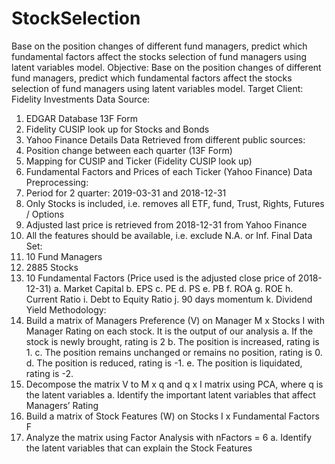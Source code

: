 # StockSelection
Base on the position changes of different fund managers, predict which fundamental factors affect the stocks selection of fund managers using latent variables model.
Objective:
Base on the position changes of different fund managers, predict which fundamental factors affect the stocks selection of fund managers using latent variables model.
Target Client: Fidelity Investments
Data Source: 
1.	EDGAR Database 13F Form 
2.	Fidelity CUSIP look up for Stocks and Bonds
3.	Yahoo Finance
Details Data Retrieved from different public sources:
1.	Position change between each quarter (13F Form)
2.	Mapping for CUSIP and Ticker (Fidelity CUSIP look up)
3.	Fundamental Factors and Prices of each Ticker (Yahoo Finance)
Data Preprocessing:
1.	Period for 2 quarter: 2019-03-31 and 2018-12-31
2.	Only Stocks is included, i.e. removes all ETF, fund, Trust, Rights, Futures / Options
3.	Adjusted last price is retrieved from 2018-12-31 from Yahoo Finance
4.	All the features should be available, i.e. exclude N.A. or Inf.
Final Data Set:
1.	10 Fund Managers
2.	2885 Stocks
3.	10 Fundamental Factors (Price used is the adjusted close price of 2018-12-31)
a.	Market Capital
b.	EPS
c.	PE
d.	PS
e.	PB
f.	ROA
g.	ROE
h.	Current Ratio
i.	Debt to Equity Ratio
j.	90 days momentum
k.	Dividend Yield
Methodology:
1.	Build a matrix of Managers Preference (V) on Manager M x Stocks I with Manager Rating on each stock. It is the output of our analysis
a.	If the stock is newly brought, rating is 2
b.	The position is increased, rating is 1.
c.	The position remains unchanged or remains no position, rating is 0.
d.	The position is reduced, rating is -1.
e.	The position is liquidated, rating is -2.
2.	Decompose the matrix V to M x q and q x I matrix using PCA, where q is the latent variables 
a.	Identify the important latent variables that affect Managers’ Rating
3.	Build a matrix of Stock Features (W) on Stocks I x Fundamental Factors F
4.	Analyze the matrix using Factor Analysis with nFactors = 6
a.	Identify the latent variables that can explain the Stock Features
